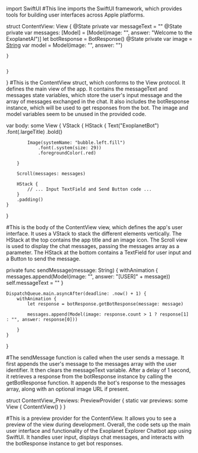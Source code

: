 import SwiftUI
#This line imports the SwiftUI framework, which provides tools for building user interfaces across Apple platforms.

struct ContentView: View {
    @State private var messageText = ""
    @State private var messages: [Model] = [Model(image: "", answer: "Welcome to the ExoplanetAI")]
    let botResponse = BotResponse()
    @State private var image = [String]()
    var model = Model(image: "", answer: "")
    

    }
    
   
    }
}
#This is the ContentView struct, which conforms to the View protocol. It defines the main view of the app. It contains the messageText and messages state variables, which store the user's input message and the array of messages exchanged in the chat. It also includes the botResponse instance, which will be used to get responses from the bot. The image and model variables seem to be unused in the provided code.

var body: some View {
    VStack {
        HStack {
            Text("ExoplanetBot")
                .font(.largeTitle)
                .bold()
            
            Image(systemName: "bubble.left.fill")
                .font(.system(size: 29))
                .foregroundColor(.red)
          
        }

        Scroll(messages: messages)
        
        HStack {
            // ... Input TextField and Send Button code ...
        }
        .padding()
    }
}

#This is the body of the ContentView view, which defines the app's user interface. It uses a VStack to stack the different elements vertically. The HStack at the top contains the app title and an image icon. The Scroll view is used to display the chat messages, passing the messages array as a parameter. The HStack at the bottom contains a TextField for user input and a Button to send the message.

private func sendMessage(message: String) {
    withAnimation {
        messages.append(Model(image: "", answer: "[USER]" + message))
        self.messageText = ""
    }
    
    DispatchQueue.main.asyncAfter(deadline: .now() + 1) {
        withAnimation {
            let response = botResponse.getBotResponse(message: message)
           
            messages.append(Model(image: response.count > 1 ? response[1] : "", answer: response[0]))
          
        }
    }
}

#The sendMessage function is called when the user sends a message. It first appends the user's message to the messages array with the user identifier. It then clears the messageText variable. After a delay of 1 second, it retrieves a response from the botResponse instance by calling the getBotResponse function. It appends the bot's response to the messages array, along with an optional image URL if present.

struct ContentView_Previews: PreviewProvider {
    static var previews: some View {
        ContentView()
    }
}

#This is a preview provider for the ContentView. It allows you to see a preview of the view during development.
Overall, the code sets up the main user interface and functionality of the Exoplanet Explorer Chatbot app using SwiftUI. It handles user input, displays chat messages, and interacts with the botResponse instance to get bot responses.













